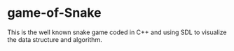 # game-of-Snake
This is the well known snake game coded in C++ and using SDL to visualize the data structure and algorithm.

